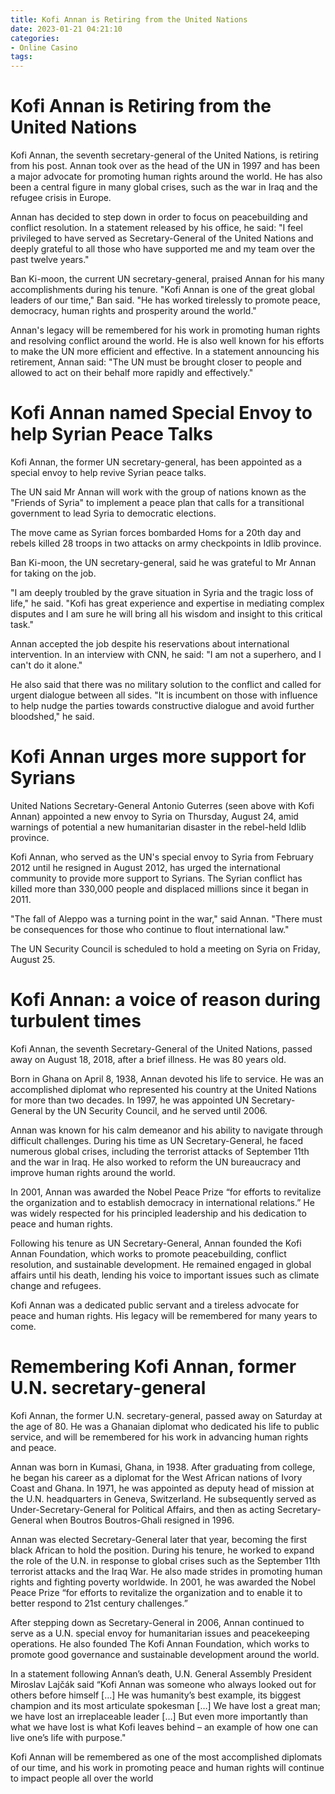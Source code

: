 ```yaml
---
title: Kofi Annan is Retiring from the United Nations
date: 2023-01-21 04:21:10
categories:
- Online Casino
tags:
---
```



#  Kofi Annan is Retiring from the United Nations

Kofi Annan, the seventh secretary-general of the United Nations, is retiring from his post. Annan took over as the head of the UN in 1997 and has been a major advocate for promoting human rights around the world. He has also been a central figure in many global crises, such as the war in Iraq and the refugee crisis in Europe.

Annan has decided to step down in order to focus on peacebuilding and conflict resolution. In a statement released by his office, he said: "I feel privileged to have served as Secretary-General of the United Nations and deeply grateful to all those who have supported me and my team over the past twelve years."

Ban Ki-moon, the current UN secretary-general, praised Annan for his many accomplishments during his tenure. "Kofi Annan is one of the great global leaders of our time," Ban said. "He has worked tirelessly to promote peace, democracy, human rights and prosperity around the world."

Annan's legacy will be remembered for his work in promoting human rights and resolving conflict around the world. He is also well known for his efforts to make the UN more efficient and effective. In a statement announcing his retirement, Annan said: "The UN must be brought closer to people and allowed to act on their behalf more rapidly and effectively."

#  Kofi Annan named Special Envoy to help Syrian Peace Talks

Kofi Annan, the former UN secretary-general, has been appointed as a special envoy to help revive Syrian peace talks.

The UN said Mr Annan will work with the group of nations known as the "Friends of Syria" to implement a peace plan that calls for a transitional government to lead Syria to democratic elections.

The move came as Syrian forces bombarded Homs for a 20th day and rebels killed 28 troops in two attacks on army checkpoints in Idlib province.

Ban Ki-moon, the UN secretary-general, said he was grateful to Mr Annan for taking on the job.

"I am deeply troubled by the grave situation in Syria and the tragic loss of life," he said. "Kofi has great experience and expertise in mediating complex disputes and I am sure he will bring all his wisdom and insight to this critical task."




Annan accepted the job despite his reservations about international intervention. In an interview with CNN, he said: "I am not a superhero, and I can't do it alone." 

He also said that there was no military solution to the conflict and called for urgent dialogue between all sides. 
"It is incumbent on those with influence to help nudge the parties towards constructive dialogue and avoid further bloodshed," he said.

#  Kofi Annan urges more support for Syrians

United Nations Secretary-General Antonio Guterres (seen above with Kofi Annan) appointed a new envoy to Syria on Thursday, August 24, amid warnings of potential a new humanitarian disaster in the rebel-held Idlib province.

Kofi Annan, who served as the UN's special envoy to Syria from February 2012 until he resigned in August 2012, has urged the international community to provide more support to Syrians. The Syrian conflict has killed more than 330,000 people and displaced millions since it began in 2011.

"The fall of Aleppo was a turning point in the war," said Annan. "There must be consequences for those who continue to flout international law."

The UN Security Council is scheduled to hold a meeting on Syria on Friday, August 25.

#  Kofi Annan: a voice of reason during turbulent times

Kofi Annan, the seventh Secretary-General of the United Nations, passed away on August 18, 2018, after a brief illness. He was 80 years old.

Born in Ghana on April 8, 1938, Annan devoted his life to service. He was an accomplished diplomat who represented his country at the United Nations for more than two decades. In 1997, he was appointed UN Secretary-General by the UN Security Council, and he served until 2006.

Annan was known for his calm demeanor and his ability to navigate through difficult challenges. During his time as UN Secretary-General, he faced numerous global crises, including the terrorist attacks of September 11th and the war in Iraq. He also worked to reform the UN bureaucracy and improve human rights around the world.

In 2001, Annan was awarded the Nobel Peace Prize “for efforts to revitalize the organization and to establish democracy in international relations.” He was widely respected for his principled leadership and his dedication to peace and human rights.

Following his tenure as UN Secretary-General, Annan founded the Kofi Annan Foundation, which works to promote peacebuilding, conflict resolution, and sustainable development. He remained engaged in global affairs until his death, lending his voice to important issues such as climate change and refugees.

Kofi Annan was a dedicated public servant and a tireless advocate for peace and human rights. His legacy will be remembered for many years to come.

#  Remembering Kofi Annan, former U.N. secretary-general

Kofi Annan, the former U.N. secretary-general, passed away on Saturday at the age of 80. He was a Ghanaian diplomat who dedicated his life to public service, and will be remembered for his work in advancing human rights and peace.

Annan was born in Kumasi, Ghana, in 1938. After graduating from college, he began his career as a diplomat for the West African nations of Ivory Coast and Ghana. In 1971, he was appointed as deputy head of mission at the U.N. headquarters in Geneva, Switzerland. He subsequently served as Under-Secretary-General for Political Affairs, and then as acting Secretary-General when Boutros Boutros-Ghali resigned in 1996.

Annan was elected Secretary-General later that year, becoming the first black African to hold the position. During his tenure, he worked to expand the role of the U.N. in response to global crises such as the September 11th terrorist attacks and the Iraq War. He also made strides in promoting human rights and fighting poverty worldwide. In 2001, he was awarded the Nobel Peace Prize “for efforts to revitalize the organization and to enable it to better respond to 21st century challenges.”

After stepping down as Secretary-General in 2006, Annan continued to serve as a U.N. special envoy for humanitarian issues and peacekeeping operations. He also founded The Kofi Annan Foundation, which works to promote good governance and sustainable development around the world.

In a statement following Annan’s death, U.N. General Assembly President Miroslav Lajčák said “Kofi Annan was someone who always looked out for others before himself […] He was humanity’s best example, its biggest champion and its most articulate spokesman […] We have lost a great man; we have lost an irreplaceable leader […] But even more importantly than what we have lost is what Kofi leaves behind – an example of how one can live one’s life with purpose."

Kofi Annan will be remembered as one of the most accomplished diplomats of our time, and his work in promoting peace and human rights will continue to impact people all over the world